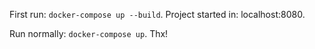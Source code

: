 First run: `docker-compose up --build`.
Project started in: localhost:8080.

Run normally: `docker-compose up`.
Thx!
